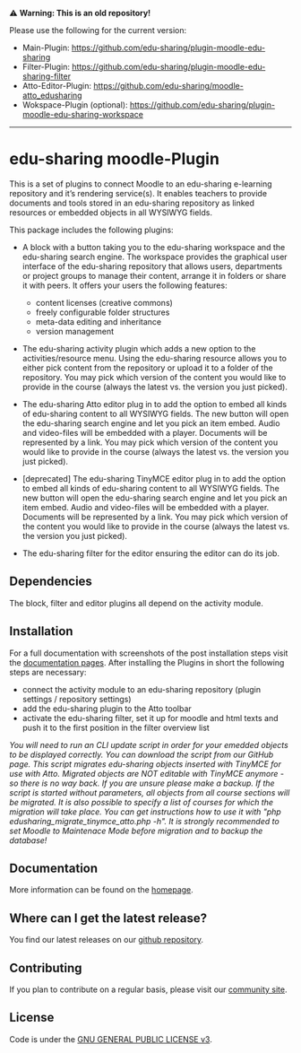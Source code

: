:warning: **Warning: This is an old repository!**

  Please use the following for the current version:
  - Main-Plugin: https://github.com/edu-sharing/plugin-moodle-edu-sharing
  - Filter-Plugin: https://github.com/edu-sharing/plugin-moodle-edu-sharing-filter
  - Atto-Editor-Plugin: https://github.com/edu-sharing/moodle-atto_edusharing
  - Wokspace-Plugin (optional): https://github.com/edu-sharing/plugin-moodle-edu-sharing-workspace 
  
  ----


edu-sharing moodle-Plugin
===========================

This is a set of plugins to connect Moodle to an edu-sharing e-learning repository and it’s rendering service(s). It enables teachers to provide documents and tools stored in an edu-sharing repository as linked resources or embedded objects in all WYSIWYG fields.


This package includes the following plugins:
- A block with a button taking you to the edu-sharing workspace and the edu-sharing search engine. The workspace provides the graphical user interface of the edu-sharing repository that allows users, departments or project groups to manage their content, arrange it in folders or share it with peers. It offers your users the following features:
  - content licenses (creative commons)
  - freely configurable folder structures
  - meta-data editing and inheritance
  - version management

- The edu-sharing activity plugin which adds a new option to the activities/resource menu. Using the edu-sharing resource allows you to either pick content from the repository or upload it to a folder of the repository. You may pick which version of the content you would like to provide in the course (always the latest vs. the version you just picked).
- The edu-sharing Atto editor plug in to add the option to embed all kinds of edu-sharing content to all WYSIWYG fields. The new button will open the edu-sharing search engine and let you pick an item embed. Audio and video-files will be embedded with a player. Documents will be represented by a link. You may pick which version of the content you would like to provide in the course (always the latest vs. the version you just picked).
- [deprecated] The edu-sharing TinyMCE editor plug in to add the option to embed all kinds of edu-sharing content to all WYSIWYG fields. The new button will open the edu-sharing search engine and let you pick an item embed. Audio and video-files will be embedded with a player. Documents will be represented by a link. You may pick which version of the content you would like to provide in the course (always the latest vs. the version you just picked).
- The edu-sharing filter for the editor ensuring the editor can do its job.


Dependencies
------------

The block, filter and editor plugins all depend on the activity module.

Installation
------------

For a full documentation with screenshots of the post installation steps visit the [documentation pages](http://docs.edu-sharing.com/confluence/edp/en  ).
After installing the Plugins in short the following steps are necessary:
- connect the activity module to an edu-sharing repository (plugin settings / repository settings)
- add the edu-sharing plugin to the Atto toolbar
- activate the edu-sharing filter, set it up for moodle and html texts and push it to the first position in the filter overview list

*You will need to run an CLI update script in order for your emedded objects to be displayed correctly.
You can download the script from our GitHub page.
This script migrates edu-sharing objects inserted with TinyMCE for use with Atto.
Migrated objects are NOT editable with TinyMCE anymore  - so there is no way back. If you are unsure please make a backup.
If the script is started without parameters, all objects from all course sections will be migrated. It is also possible to specify a list of courses for which the migration will take place.
You can get instructions how to use it with "php edusharing_migrate_tinymce_atto.php -h".
It is strongly recommended to set Moodle to Maintenace Mode before migration and to backup the database!*   

Documentation
-------------

More information can be found on the [homepage](http://edu-sharing.com).

Where can I get the latest release?
-----------------------------------
You find our latest releases on our [github repository](https://github.com/edu-sharing).

Contributing
------------

If you plan to contribute on a regular basis, please visit our [community site](http://edu-sharing-network.org/?lang=en).

License
-------
Code is under the [GNU GENERAL PUBLIC LICENSE v3](./LICENSE).
